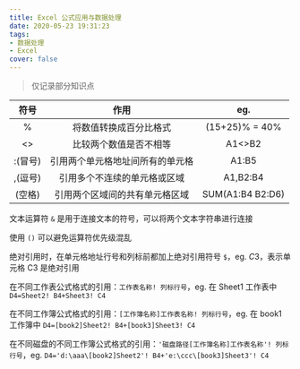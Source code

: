 ```yaml
---
title: Excel 公式应用与数据处理
date: 2020-05-23 19:31:23
tags:
- 数据处理
- Excel
cover: false
---
```


> 仅记录部分知识点

<!-- more -->

符号 | 作用 | eg.
:-: | :-: | :-:
% | 将数值转换成百分比格式 | (15+25)% = 40%
<> | 比较两个数值是否不相等 | A1<>B2
:(冒号) | 引用两个单元格地址间所有的单元格 | A1:B5
,(逗号) | 引用多个不连续的单元格或区域 | A1,B2:B4
 (空格) | 引用两个区域间的共有单元格区域 | SUM(A1:B4 B2:D6)

文本运算符 `&` 是用于连接文本的符号，可以将两个文本字符串进行连接

使用 `()` 可以避免运算符优先级混乱

绝对引用时，在单元格地址行号和列标前都加上绝对引用符号 `$`，eg. $C$3，表示单元格 C3 是绝对引用

在不同工作表公式格式的引用：`工作表名称! 列标行号`，eg. 在 Sheet1 工作表中 `D4=Sheet2! B4+Sheet3! C4`

在不同工作簿公式格式的引用：`[工作簿名称]工作表名称! 列标行号`，eg. 在 book1 工作簿中 `D4=[book2]Sheet2! B4+[book3]Sheet3! C4`

在不同磁盘的不同工作簿公式格式的引用：`'磁盘路径[工作簿名称]工作表名称'! 列标行号`，eg. `D4='d:\aaa\[book2]Sheet2'! B4+'e:\ccc\[book3]Sheet3'! C4`
